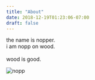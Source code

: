 ```yaml
---
title: "About"
date: 2018-12-19T01:23:06-07:00
draft: false
---
```


the name is nopper. <br>
i am nopp on wood. <br>
<br>
wood is good.

![nopp](/images/nopper.jpg)
